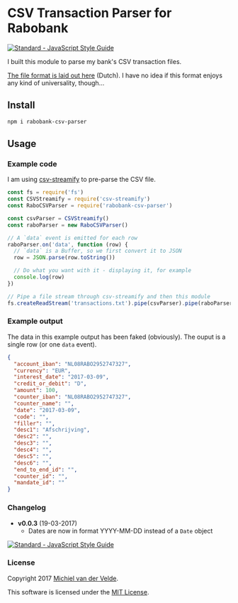 # CSV Transaction Parser for Rabobank

[![Standard - JavaScript Style Guide](https://img.shields.io/badge/code%20style-standard-brightgreen.svg)](http://standardjs.com/)

I built this module to parse my bank's CSV transaction files.

[The file format is laid out here](https://www.rabobank.nl/images/formaatbeschrijving_csv_kommagescheiden_nieuw_29539176.pdf) (Dutch).
I have no idea if this format enjoys any kind of universality, though...

## Install

```bash
npm i rabobank-csv-parser
```

## Usage

### Example code

I am using [csv-streamify](https://github.com/klaemo/csv-stream) to pre-parse the CSV file.

```js
const fs = require('fs')
const CSVStreamify = require('csv-streamify')
const RaboCSVParser = require('rabobank-csv-parser')

const csvParser = CSVStreamify()
const raboParser = new RaboCSVParser()

// A `data` event is emitted for each row
raboParser.on('data', function (row) {
  // `data` is a Buffer, so we first convert it to JSON
  row = JSON.parse(row.toString())

  // Do what you want with it - displaying it, for example
  console.log(row)
})

// Pipe a file stream through csv-streamify and then this module
fs.createReadStream('transactions.txt').pipe(csvParser).pipe(raboParser)
```

### Example output

The data in this example output has been faked (obviously). The ouput is a single row
(or one `data` event).

```json
{
  "account_iban": "NL08RABO2952747327",
  "currency": "EUR",
  "interest_date": "2017-03-09",
  "credit_or_debit": "D",
  "amount": 100,
  "counter_iban": "NL08RABO2952747327",
  "counter_name": "",
  "date": "2017-03-09",
  "code": "",
  "filler": "",
  "desc1": "Afschrijving",
  "desc2": "",
  "desc3": "",
  "desc4": "",
  "desc5": "",
  "desc6": "",
  "end_to_end_id": "",
  "counter_id": "",
  "mandate_id": ""
}
```

### Changelog

* **v0.0.3** (19-03-2017)
  * Dates are now in format YYYY-MM-DD instead of a `Date` object

[![Standard - JavaScript Style Guide](https://img.shields.io/badge/code%20style-standard-brightgreen.svg)](http://standardjs.com/)

### License

Copyright 2017 [Michiel van der Velde](http://www.michielvdvelde.nl).

This software is licensed under the [MIT License](LICENSE).
